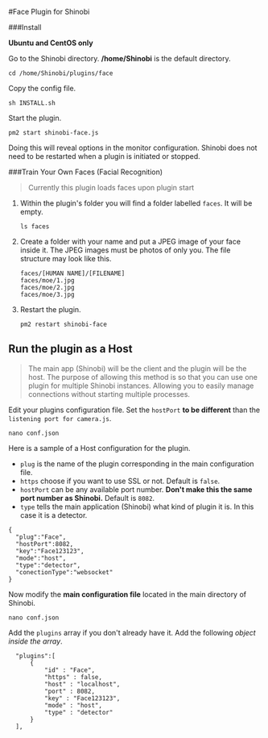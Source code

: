 #Face Plugin for Shinobi

###Install

**Ubuntu and CentOS only**

Go to the Shinobi directory. **/home/Shinobi** is the default directory.

```
cd /home/Shinobi/plugins/face
```

Copy the config file.

```
sh INSTALL.sh
```

Start the plugin.

```
pm2 start shinobi-face.js
```

Doing this will reveal options in the monitor configuration. Shinobi does not need to be restarted when a plugin is initiated or stopped.

###Train Your Own Faces (Facial Recognition)

> Currently this plugin loads faces upon plugin start

1. Within the plugin's folder you will find a folder labelled `faces`. It will be empty.
    ```
    ls faces
    ```
2. Create a folder with your name and put a JPEG image of your face inside it. The JPEG images must be photos of only you. The file structure may look like this.
    ```
    faces/[HUMAN NAME]/[FILENAME]
    faces/moe/1.jpg
    faces/moe/2.jpg
    faces/moe/3.jpg
    ```
3. Restart the plugin.
    ```
    pm2 restart shinobi-face
    ```

## Run the plugin as a Host
> The main app (Shinobi) will be the client and the plugin will be the host. The purpose of allowing this method is so that you can use one plugin for multiple Shinobi instances. Allowing you to easily manage connections without starting multiple processes.

Edit your plugins configuration file. Set the `hostPort` **to be different** than the `listening port for camera.js`.

```
nano conf.json
```

Here is a sample of a Host configuration for the plugin.
 - `plug` is the name of the plugin corresponding in the main configuration file.
 - `https` choose if you want to use SSL or not. Default is `false`.
 - `hostPort` can be any available port number. **Don't make this the same port number as Shinobi.** Default is `8082`.
 - `type` tells the main application (Shinobi) what kind of plugin it is. In this case it is a detector.

```
{
  "plug":"Face",
  "hostPort":8082,
  "key":"Face123123",
  "mode":"host",
  "type":"detector",
  "conectionType":"websocket"
}
```

Now modify the **main configuration file** located in the main directory of Shinobi.

```
nano conf.json
```

Add the `plugins` array if you don't already have it. Add the following *object inside the array*.

```
  "plugins":[
      {
          "id" : "Face",
          "https" : false,
          "host" : "localhost",
          "port" : 8082,
          "key" : "Face123123",
          "mode" : "host",
          "type" : "detector"
      }
  ],
```
